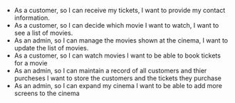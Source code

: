 - As a customer, so I can receive my tickets, I want to provide my contact information.
- As a customer, so I can decide which movie I want to watch, I want to see a list of movies.
- As an admin, so I can manage the movies shown at the cinema, I want to update the list of movies.
- As a customer, so I can watch movies I want to be able to book tickets for a movie
- As an admin, so I can maintain a record of all customers and thier purcheses I want to store the customers and the tickets they purchase
- As an admin, so I can expand my cinema I want to be able to add more screens to the cinema
	